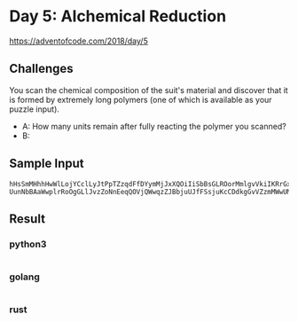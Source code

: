 # Day 5: Alchemical Reduction

https://adventofcode.com/2018/day/5

## Challenges
You scan the chemical composition of the suit's material and discover that it is formed by extremely long polymers (one of which is available as your puzzle input).

* A: How many units remain after fully reacting the polymer you scanned?
* B:

## Sample Input
```
hHsSmMHhhHwWlLojYCclLyJtPpTZzqdFfDYymMjJxXQOiIiSbBsGLROorMmlgvVkiIKRrGxXgZteETz
UunNbBAaWwplrRoOgGLlJvzZoNnEeqQOVjQWwqzZJBbjuUJfFSsjuKcCDdkgGvVZzmMWwUMLlodDOrU
```

## Result
### python3
```

```

### golang
```
```

### rust
```
```
